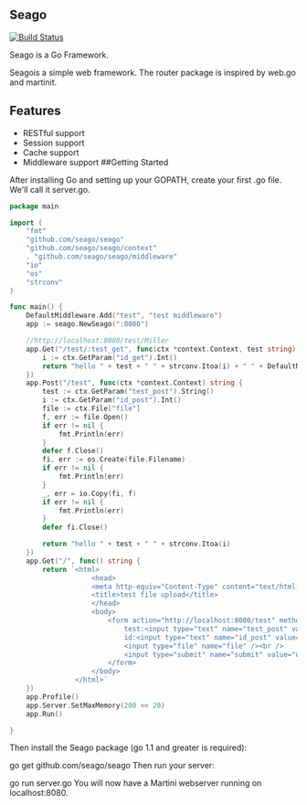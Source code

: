 ## Seago

[![Build Status](https://drone.io/github.com/seago/seago/status.png)](https://drone.io/github.com/seago/seago/latest)

Seago is a Go Framework.

Seagois a simple web framework. The router package is inspired by web.go and martinit.

## Features
* RESTful support
* Session support
* Cache support
* Middleware support
##Getting Started

After installing Go and setting up your GOPATH, create your first .go file. We'll call it server.go.
~~~ go
package main

import (
	"fmt"
	"github.com/seago/seago"
	"github.com/seago/seago/context"
	. "github.com/seago/seago/middleware"
	"io"
	"os"
	"strconv"
)

func main() {
	DefaultMiddleware.Add("test", "test middleware")
	app := seago.NewSeago(":8080")

	//http://localhost:8080/test/Miller
	app.Get("/test/:test_get", func(ctx *context.Context, test string) string {
		i := ctx.GetParam("id_get").Int()
		return "hello " + test + " " + strconv.Itoa(i) + " " + DefaultMiddleware.Get("test").(string)
	})
	app.Post("/test", func(ctx *context.Context) string {
		test := ctx.GetParam("test_post").String()
		i := ctx.GetParam("id_post").Int()
		file := ctx.File["file"]
		f, err := file.Open()
		if err != nil {
			fmt.Println(err)
		}
		defer f.Close()
		fi, err := os.Create(file.Filename)
		if err != nil {
			fmt.Println(err)
		}
		_, err = io.Copy(fi, f)
		if err != nil {
			fmt.Println(err)
		}
		defer fi.Close()

		return "hello " + test + " " + strconv.Itoa(i)
	})
	app.Get("/", func() string {
		return `<html>
					<head>
					<meta http-equiv="Content-Type" content="text/html; charset=UTF-8" />
					<title>test file upload</title>
					</head>
					<body>
						<form action="http://localhost:8080/test" method="post" enctype="multipart/form-data">
							test:<input type="text" name="test_post" value="" /><br />
							id:<input type="text" name="id_post" value="" /><br />
							<input type="file" name="file" /><br />
							<input type="submit" name="submit" value="upload" />
						</form>
					</body>
				</html>`
	})
	app.Profile()
	app.Server.SetMaxMemory(200 << 20)
	app.Run()

}
~~~
Then install the Seago package (go 1.1 and greater is required):

go get github.com/seago/seago
Then run your server:

go run server.go
You will now have a Martini webserver running on localhost:8080.